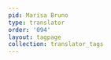 ```yaml
---
pid: Marisa Bruno
type: translator
order: '094'
layout: tagpage
collection: translator_tags
---
```

